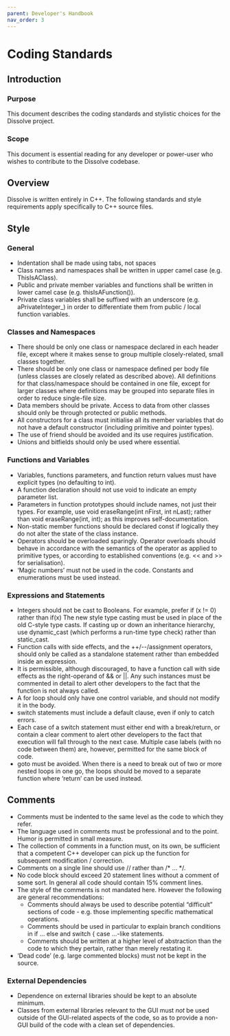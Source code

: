 ```yaml
---
parent: Developer's Handbook
nav_order: 3
---
```

# Coding Standards

## Introduction

### Purpose
This document describes the coding standards and stylistic choices for the Dissolve project.

### Scope
This document is essential reading for any developer or power-user who wishes to contribute to the Dissolve codebase.

## Overview

Dissolve is written entirely in C++. The following standards and style requirements apply specifically to C++ source files.

## Style

### General
- Indentation shall be made using tabs, not spaces
- Class names and namespaces shall be written in upper camel case (e.g. ThisIsAClass).
- Public and private member variables and functions shall be written in lower camel case (e.g. thisIsAFunction()).
- Private class variables shall be suffixed with an underscore (e.g. aPrivateInteger\_) in order to differentiate them from public / local function variables.

### Classes and Namespaces
- There should be only one class or namespace declared in each header file, except where it makes sense to group multiple closely-related, small classes together.
- There should be only one class or namespace defined per body file (unless classes are closely related as described above). All definitions for that class/namespace should be contained in one file, except for larger classes where definitions may be grouped into separate files in order to reduce single-file size.
- Data members should be private. Access to data from other classes should only be through protected or public methods.
- All constructors for a class must initialise all its member variables that do not have a default constructor (including primitive and pointer types).
- The use of friend should be avoided and its use requires justification.
- Unions and bitfields should only be used where essential.

### Functions and Variables
- Variables, functions parameters, and function return values must have explicit types (no defaulting to int).
- A function declaration should not use void to indicate an empty parameter list.
- Parameters in function prototypes should include names, not just their types. For example, use void eraseRange(int nFirst, int nLast); rather than void eraseRange(int, int); as this improves self-documentation.
- Non-static member functions should be declared const if logically they do not alter the state of the class instance.
- Operators should be overloaded sparingly. Operator overloads should behave in accordance with the semantics of the operator as applied to primitive types, or according to established conventions (e.g. << and >> for serialisation).
- ‘Magic numbers’ must not be used in the code. Constants and enumerations must be used instead.

### Expressions and Statements
- Integers should not be cast to Booleans. For example, prefer if (x != 0) rather than if(x)
The new style type casting must be used in place of the old C-style type casts. If casting up or down an inheritance hierarchy, use dynamic_cast (which performs a run-time type check) rather than static_cast.
- Function calls with side effects, and the ++/--/assignment operators, should only be called as a standalone statement rather than embedded inside an expression.
- It is permissible, although discouraged, to have a function call with side effects as the right-operand of && or ||. Any such instances must be commented in detail to alert other developers to the fact that the function is not always called.
- A for loop should only have one control variable, and should not modify it in the body.
- switch statements must include a default clause, even if only to catch errors.
- Each case of a switch statement must either end with a break/return, or contain a clear comment to alert other developers to the fact that execution will fall through to the next case. Multiple case labels (with no code between them) are, however, permitted for the same block of code.
- goto must be avoided. When there is a need to break out of two or more nested loops in one go, the loops should be moved to a separate function where ‘return’ can be used instead.

## Comments
- Comments must be indented to the same level as the code to which they refer.
- The language used in comments must be professional and to the point. Humor is permitted in small measure.
- The collection of comments in a function must, on its own, be sufficient that a competent C++ developer can pick up the function for subsequent modification / correction.
- Comments on a single line should use // rather than /* … */.
- No code block should exceed 20 statement lines without a comment of some sort. In general all code should contain 15% comment lines.
- The style of the comments is not mandated here. However the following are general recommendations:
	- Comments should always be used to describe potential “difficult” sections of code - e.g. those implementing specific mathematical operations.
	- Comments should be used in particular to explain branch conditions in if ... else and switch { case ...-like statements.
	- Comments should be written at a higher level of abstraction than the code to which they pertain, rather than merely restating it.
- ‘Dead code’ (e.g. large commented blocks) must not be kept in the source.

### External Dependencies
- Dependence on external libraries should be kept to an absolute minimum.
- Classes from external libraries relevant to the GUI must *not* be used outside of the GUI-related aspects of the code, so as to provide a non-GUI build of the code with a clean set of dependencies.

